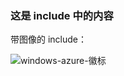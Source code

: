 ### <a name="this-is-content-within-the-include"></a>这是 include 中的内容
带图像的 include：

![windows-azure-徽标](./media/example-include-images/windows-azure.png)


